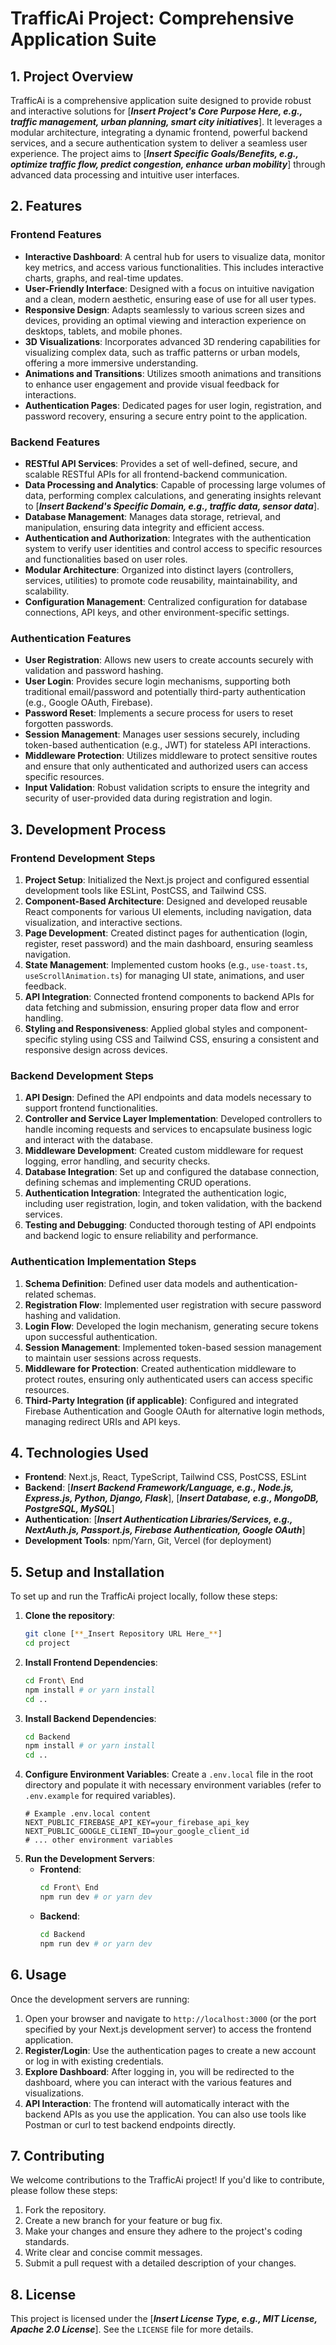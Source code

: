 # TrafficAi Project: Comprehensive Application Suite

## 1. Project Overview

TrafficAi is a comprehensive application suite designed to provide robust and interactive solutions for [**_Insert Project's Core Purpose Here, e.g., traffic management, urban planning, smart city initiatives_**]. It leverages a modular architecture, integrating a dynamic frontend, powerful backend services, and a secure authentication system to deliver a seamless user experience. The project aims to [**_Insert Specific Goals/Benefits, e.g., optimize traffic flow, predict congestion, enhance urban mobility_**] through advanced data processing and intuitive user interfaces.

## 2. Features

### Frontend Features

*   **Interactive Dashboard**: A central hub for users to visualize data, monitor key metrics, and access various functionalities. This includes interactive charts, graphs, and real-time updates.
*   **User-Friendly Interface**: Designed with a focus on intuitive navigation and a clean, modern aesthetic, ensuring ease of use for all user types.
*   **Responsive Design**: Adapts seamlessly to various screen sizes and devices, providing an optimal viewing and interaction experience on desktops, tablets, and mobile phones.
*   **3D Visualizations**: Incorporates advanced 3D rendering capabilities for visualizing complex data, such as traffic patterns or urban models, offering a more immersive understanding.
*   **Animations and Transitions**: Utilizes smooth animations and transitions to enhance user engagement and provide visual feedback for interactions.
*   **Authentication Pages**: Dedicated pages for user login, registration, and password recovery, ensuring a secure entry point to the application.

### Backend Features

*   **RESTful API Services**: Provides a set of well-defined, secure, and scalable RESTful APIs for all frontend-backend communication.
*   **Data Processing and Analytics**: Capable of processing large volumes of data, performing complex calculations, and generating insights relevant to [**_Insert Backend's Specific Domain, e.g., traffic data, sensor data_**].
*   **Database Management**: Manages data storage, retrieval, and manipulation, ensuring data integrity and efficient access.
*   **Authentication and Authorization**: Integrates with the authentication system to verify user identities and control access to specific resources and functionalities based on user roles.
*   **Modular Architecture**: Organized into distinct layers (controllers, services, utilities) to promote code reusability, maintainability, and scalability.
*   **Configuration Management**: Centralized configuration for database connections, API keys, and other environment-specific settings.

### Authentication Features

*   **User Registration**: Allows new users to create accounts securely with validation and password hashing.
*   **User Login**: Provides secure login mechanisms, supporting both traditional email/password and potentially third-party authentication (e.g., Google OAuth, Firebase).
*   **Password Reset**: Implements a secure process for users to reset forgotten passwords.
*   **Session Management**: Manages user sessions securely, including token-based authentication (e.g., JWT) for stateless API interactions.
*   **Middleware Protection**: Utilizes middleware to protect sensitive routes and ensure that only authenticated and authorized users can access specific resources.
*   **Input Validation**: Robust validation scripts to ensure the integrity and security of user-provided data during registration and login.

## 3. Development Process

### Frontend Development Steps

1.  **Project Setup**: Initialized the Next.js project and configured essential development tools like ESLint, PostCSS, and Tailwind CSS.
2.  **Component-Based Architecture**: Designed and developed reusable React components for various UI elements, including navigation, data visualization, and interactive sections.
3.  **Page Development**: Created distinct pages for authentication (login, register, reset password) and the main dashboard, ensuring seamless navigation.
4.  **State Management**: Implemented custom hooks (e.g., `use-toast.ts`, `useScrollAnimation.ts`) for managing UI state, animations, and user feedback.
5.  **API Integration**: Connected frontend components to backend APIs for data fetching and submission, ensuring proper data flow and error handling.
6.  **Styling and Responsiveness**: Applied global styles and component-specific styling using CSS and Tailwind CSS, ensuring a consistent and responsive design across devices.

### Backend Development Steps

1.  **API Design**: Defined the API endpoints and data models necessary to support frontend functionalities.
2.  **Controller and Service Layer Implementation**: Developed controllers to handle incoming requests and services to encapsulate business logic and interact with the database.
3.  **Middleware Development**: Created custom middleware for request logging, error handling, and security checks.
4.  **Database Integration**: Set up and configured the database connection, defining schemas and implementing CRUD operations.
5.  **Authentication Integration**: Integrated the authentication logic, including user registration, login, and token validation, with the backend services.
6.  **Testing and Debugging**: Conducted thorough testing of API endpoints and backend logic to ensure reliability and performance.

### Authentication Implementation Steps

1.  **Schema Definition**: Defined user data models and authentication-related schemas.
2.  **Registration Flow**: Implemented user registration with secure password hashing and validation.
3.  **Login Flow**: Developed the login mechanism, generating secure tokens upon successful authentication.
4.  **Session Management**: Implemented token-based session management to maintain user sessions across requests.
5.  **Middleware for Protection**: Created authentication middleware to protect routes, ensuring only authenticated users can access specific resources.
6.  **Third-Party Integration (if applicable)**: Configured and integrated Firebase Authentication and Google OAuth for alternative login methods, managing redirect URIs and API keys.

## 4. Technologies Used

*   **Frontend**: Next.js, React, TypeScript, Tailwind CSS, PostCSS, ESLint
*   **Backend**: [**_Insert Backend Framework/Language, e.g., Node.js, Express.js, Python, Django, Flask_**], [**_Insert Database, e.g., MongoDB, PostgreSQL, MySQL_**]
*   **Authentication**: [**_Insert Authentication Libraries/Services, e.g., NextAuth.js, Passport.js, Firebase Authentication, Google OAuth_**]
*   **Development Tools**: npm/Yarn, Git, Vercel (for deployment)

## 5. Setup and Installation

To set up and run the TrafficAi project locally, follow these steps:

1.  **Clone the repository**:
    ```bash
    git clone [**_Insert Repository URL Here_**]
    cd project
    ```
2.  **Install Frontend Dependencies**:
    ```bash
    cd Front\ End
    npm install # or yarn install
    cd ..
    ```
3.  **Install Backend Dependencies**:
    ```bash
    cd Backend
    npm install # or yarn install
    cd ..
    ```
4.  **Configure Environment Variables**: Create a `.env.local` file in the root directory and populate it with necessary environment variables (refer to `.env.example` for required variables).
    ```
    # Example .env.local content
    NEXT_PUBLIC_FIREBASE_API_KEY=your_firebase_api_key
    NEXT_PUBLIC_GOOGLE_CLIENT_ID=your_google_client_id
    # ... other environment variables
    ```
5.  **Run the Development Servers**:
    *   **Frontend**:
        ```bash
        cd Front\ End
        npm run dev # or yarn dev
        ```
    *   **Backend**:
        ```bash
        cd Backend
        npm run dev # or yarn dev
        ```

## 6. Usage

Once the development servers are running:

1.  Open your browser and navigate to `http://localhost:3000` (or the port specified by your Next.js development server) to access the frontend application.
2.  **Register/Login**: Use the authentication pages to create a new account or log in with existing credentials.
3.  **Explore Dashboard**: After logging in, you will be redirected to the dashboard, where you can interact with the various features and visualizations.
4.  **API Interaction**: The frontend will automatically interact with the backend APIs as you use the application. You can also use tools like Postman or curl to test backend endpoints directly.

## 7. Contributing

We welcome contributions to the TrafficAi project! If you'd like to contribute, please follow these steps:

1.  Fork the repository.
2.  Create a new branch for your feature or bug fix.
3.  Make your changes and ensure they adhere to the project's coding standards.
4.  Write clear and concise commit messages.
5.  Submit a pull request with a detailed description of your changes.

## 8. License

This project is licensed under the [**_Insert License Type, e.g., MIT License, Apache 2.0 License_**]. See the `LICENSE` file for more details.